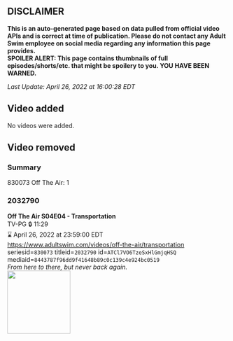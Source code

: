 ## DISCLAIMER
**This is an auto-generated page based on data pulled from official video APIs and is correct at time of publication. Please do not contact any Adult Swim employee on social media regarding any information this page provides.**  
**SPOILER ALERT: This page contains thumbnails of full episodes/shorts/etc. that might be spoilery to you. YOU HAVE BEEN WARNED.**  

_Last Update: April 26, 2022 at 16:00:28 EDT_
## Video added
No videos were added.  
## Video removed
### Summary
830073 Off The Air: 1  
### 2032790
**Off The Air S04E04 - Transportation**  
TV-PG 🔒 11:29  
⌛ April 26, 2022 at 23:59:00 EDT  
https://www.adultswim.com/videos/off-the-air/transportation  
seriesid=`830073` titleid=`2032790` id=`ATCl7VO6TzeSxHlGmjqHSQ` mediaid=`8443787f96dd9f41648b89c0c139c4e924bc0519`  
_From here to there, but never back again._  
<a href="https://media.cdn.adultswim.com/uploads/20200312/thumbnails/2_203121337450-offtheair_404_dup.jpg"><img src="https://media.cdn.adultswim.com/uploads/20200312/thumbnails/2_203121337450-offtheair_404_dup.jpg" height="144px" /></a>

